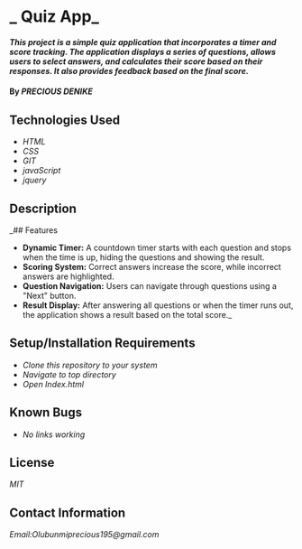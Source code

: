 # _ Quiz App_

#### _This project is a simple quiz application that incorporates a timer and score tracking. The application displays a series of questions, allows users to select answers, and calculates their score based on their responses. It also provides feedback based on the final score._

#### By _**PRECIOUS DENIKE**_

## Technologies Used

* _HTML_
* _CSS_
* _GIT_
* _javaScript_
* _jquery_


## Description

_## Features

- **Dynamic Timer:** A countdown timer starts with each question and stops when the time is up, hiding the questions and showing the result.
- **Scoring System:** Correct answers increase the score, while incorrect answers are highlighted.
- **Question Navigation:** Users can navigate through questions using a "Next" button.
- **Result Display:** After answering all questions or when the timer runs out, the application shows a result based on the total score._

## Setup/Installation Requirements

* _Clone this repository to your system_
* _Navigate to top directory_
* _Open Index.html_

## Known Bugs

* _No links working_

## License

_MIT_

## Contact Information

_Email:Olubunmiprecious195@gmail.com_
